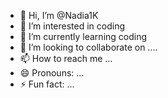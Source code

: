 - 👋 Hi, I’m @Nadia1K
- 👀 I’m interested in coding
- 🌱 I’m currently learning coding
- 💞️ I’m looking to collaborate on ....
- 📫 How to reach me ...
- 😄 Pronouns: ...
- ⚡ Fun fact: ...

<!---
Nadia1K/Nadia1K is a ✨ special ✨ repository because its `README.md` (this file) appears on your GitHub profile.
You can click the Preview link to take a look at your changes.
--->
